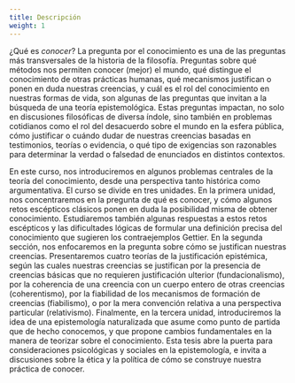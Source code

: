 ```yaml
---
title: Descripción
weight: 1
---
```


¿Qué es _conocer_? La pregunta por el conocimiento es una de las preguntas más transversales de la historia de la filosofía. Preguntas sobre qué métodos nos permiten conocer (mejor) el mundo, qué distingue el conocimiento de otras prácticas humanas, qué mecanismos justifican o ponen en duda nuestras creencias, y cuál es el rol del conocimiento en nuestras formas de vida, son algunas de las preguntas que invitan a la búsqueda de una teoría epistemológica. Estas preguntas impactan, no solo en discusiones filosóficas de diversa índole, sino también en problemas cotidianos como el rol del desacuerdo sobre el mundo en la esfera pública, cómo justificar o cuándo dudar de nuestras creencias basadas en testimonios, teorías o evidencia, o qué tipo de exigencias son razonables para determinar la verdad o falsedad de enunciados en distintos contextos.

En este curso, nos introduciremos en algunos problemas centrales de la teoría del conocimiento, desde una perspectiva tanto histórica como argumentativa. El curso se divide en tres unidades. En la primera unidad, nos concentraremos en la pregunta de qué es conocer, y cómo algunos retos escépticos clásicos ponen en duda la posibilidad misma de obtener conocimiento. Estudiaremos también algunas respuestas a estos retos escépticos y las dificultades lógicas de formular una definición precisa del conocimiento que sugieren los contraejemplos Gettier. En la segunda sección, nos enfocaremos en la pregunta sobre cómo se justifican nuestras creencias. Presentaremos cuatro teorías de la justificación epistémica, según las cuales nuestras creencias se justifican por la presencia de creencias básicas que no requieren justificación ulterior (fundacionalismo), por la coherencia de una creencia con un cuerpo entero de otras creencias (coherentismo), por la fiabilidad de los mecanismos de formación de creencias (fiabilismo), o por la mera convención relativa a una perspectiva particular (relativismo). Finalmente, en la tercera unidad, introduciremos la idea de una epistemología naturalizada que asume como punto de partida que de hecho conocemos, y que propone cambios fundamentales en la manera de teorizar sobre el conocimiento. Esta tesis  abre la puerta para consideraciones psicológicas y sociales en la epistemología, e invita a discusiones sobre la ética y la política de cómo se construye nuestra práctica de conocer.